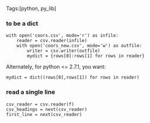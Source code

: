 

Tags:[python, py_lib]





### to be a dict

```
with open('coors.csv', mode='r') as infile:
    reader = csv.reader(infile)
    with open('coors_new.csv', mode='w') as outfile:
        writer = csv.writer(outfile)
        mydict = {rows[0]:rows[1] for rows in reader}
```

Alternately, for python <= 2.7.1, you want:

```
mydict = dict((rows[0],rows[1]) for rows in reader)
```



### read a single line

```
csv_reader = csv.reader(f)
csv_headings = next(csv_reader)
first_line = next(csv_reader)
```

